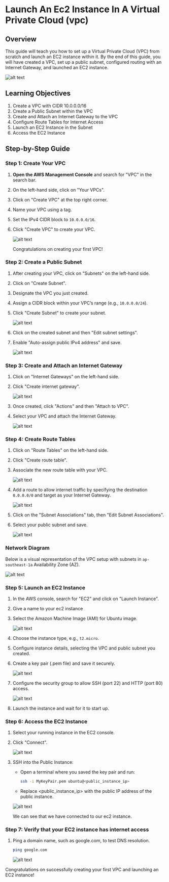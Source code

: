 # Launch An Ec2 Instance In A Virtual Private Cloud (vpc)

## Overview
This guide will teach you how to set up a Virtual Private Cloud (VPC) from scratch and launch an EC2 instance within it. By the end of this guide, you will have created a VPC, set up a public subnet, configured routing with an Internet Gateway, and launched an EC2 instance.

![alt text](https://raw.githubusercontent.com/AhnafNabil/poridhi.io.intern/main/AWS%20networking%20lab/lab%2001/images/lab-01-diagram.png)

## Learning Objectives
1. Create a VPC with CIDR 10.0.0.0/16
2. Create a Public Subnet within the VPC
3. Create and Attach an Internet Gateway to the VPC
4. Configure Route Tables for Internet Access
5. Launch an EC2 Instance in the Subnet
6. Access the EC2 Instance

## Step-by-Step Guide

### Step 1: Create Your VPC
1. **Open the AWS Management Console** and search for "VPC" in the search bar.
2. On the left-hand side, click on "Your VPCs".
3. Click on "Create VPC" at the top right corner.
4. Name your VPC using a tag.
5. Set the IPv4 CIDR block to `10.0.0.0/16`.
6. Click "Create VPC" to create your VPC.
   
   ![alt text](https://raw.githubusercontent.com/AhnafNabil/poridhi.io.intern/main/AWS%20networking%20lab/lab%2001/images/vpc-01.png)

   Congratulations on creating your first VPC!

### Step 2: Create a Public Subnet
1. After creating your VPC, click on "Subnets" on the left-hand side.
2. Click on "Create Subnet".
3. Designate the VPC you just created.
4. Assign a CIDR block within your VPC’s range (e.g., `10.0.0.0/24`).
5. Click "Create Subnet" to create your subnet.

   ![alt text](https://raw.githubusercontent.com/AhnafNabil/poridhi.io.intern/main/AWS%20networking%20lab/lab%2001/images/vpc-02.png)

5. Click on the created subnet and then "Edit subnet settings".
6. Enable "Auto-assign public IPv4 address" and save.

   <!-- ![Enable Auto-assign IPv4](image) -->
   ![alt text](https://raw.githubusercontent.com/AhnafNabil/poridhi.io.intern/main/AWS%20networking%20lab/lab%2001/images/vpc-03.png)

### Step 3: Create and Attach an Internet Gateway
1. Click on "Internet Gateways" on the left-hand side.
2. Click "Create internet gateway".

   <!-- ![Create Internet Gateway](image) -->
   ![alt text](https://raw.githubusercontent.com/AhnafNabil/poridhi.io.intern/main/AWS%20networking%20lab/lab%2001/images/vpc-04.png)

3. Once created, click "Actions" and then "Attach to VPC".
4. Select your VPC and attach the Internet Gateway.

   ![alt text](https://raw.githubusercontent.com/AhnafNabil/poridhi.io.intern/main/AWS%20networking%20lab/lab%2001/images/vpc-05.png)

### Step 4: Create Route Tables
1. Click on "Route Tables" on the left-hand side.
2. Click "Create route table".
3. Associate the new route table with your VPC.

   <!-- ![Create Route Table](image) -->
   ![alt text](https://raw.githubusercontent.com/AhnafNabil/poridhi.io.intern/main/AWS%20networking%20lab/lab%2001/images/vpc-06.png)

4. Add a route to allow internet traffic by specifying the destination `0.0.0.0/0` and target as your Internet Gateway.

   <!-- ![Add Route](image) -->
   ![alt text](https://raw.githubusercontent.com/AhnafNabil/poridhi.io.intern/main/AWS%20networking%20lab/lab%2001/images/vpc-07.png)

5. Click on the "Subnet Associations" tab, then "Edit Subnet Associations".
6. Select your public subnet and save.

   <!-- ![Associate Subnet](image) -->
   ![alt text](https://raw.githubusercontent.com/AhnafNabil/poridhi.io.intern/main/AWS%20networking%20lab/lab%2001/images/vpc-08.png)


### Network Diagram
Below is a visual representation of the VPC setup with subnets in `ap-southeast-1a` Availability Zone (AZ).

   <!-- ![VPC Network Diagram](image) -->
   ![alt text](https://raw.githubusercontent.com/AhnafNabil/poridhi.io.intern/main/AWS%20networking%20lab/lab%2001/images/vpc-09.png)


### Step 5: Launch an EC2 Instance
1. In the AWS console, search for "EC2" and click on "Launch Instance".
2. Give a name to your ec2 instance
3. Select the Amazon Machine Image (AMI) for Ubuntu image.

   ![alt text](https://raw.githubusercontent.com/AhnafNabil/poridhi.io.intern/main/AWS%20networking%20lab/lab%2001/images/vpc-10.png)

3. Choose the instance type, e.g., `t2.micro`.
4. Configure instance details, selecting the VPC and public subnet you created.
5. Create a key pair (.pem file) and save it securely.

   <!-- ![Create Key Pair](image) -->
   ![alt text](https://raw.githubusercontent.com/AhnafNabil/poridhi.io.intern/main/AWS%20networking%20lab/lab%2001/images/vpc-11.png)

6. Configure the security group to allow SSH (port 22) and HTTP (port 80) access.

   ![alt text](https://raw.githubusercontent.com/AhnafNabil/poridhi.io.intern/main/AWS%20networking%20lab/lab%2001/images/vpc-12.png)

7. Launch the instance and wait for it to start up.

### Step 6: Access the EC2 Instance
1. Select your running instance in the EC2 console.
2. Click "Connect".

   <!-- ![Connect to Instance](image) -->
   ![alt text](https://raw.githubusercontent.com/AhnafNabil/poridhi.io.intern/main/AWS%20networking%20lab/lab%2001/images/vpc-13.png)

3. SSH into the Public Instance:
   - Open a terminal where you saved the key pair and run:
     
     ```sh
     ssh -i MyKeyPair.pem ubuntu@<public_instance_ip>
     ```
     
   - Replace <public_instance_ip> with the public IP address of the public instance.

   ![alt text](https://raw.githubusercontent.com/AhnafNabil/poridhi.io.intern/main/AWS%20networking%20lab/lab%2001/images/vpc-14.png)

   We can see that we have connected to our ec2 instance.

### Step 7: Verify that your EC2 instance has internet access

1. Ping a domain name, such as google.com, to test DNS resolution.

   ```sh
   ping google.com
   ```

   ![alt text](https://raw.githubusercontent.com/AhnafNabil/poridhi.io.intern/main/AWS%20networking%20lab/lab%2001/images/vpc-15.png)

Congratulations on successfully creating your first VPC and launching an EC2 instance!
